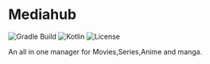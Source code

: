 # Mediahub
![Gradle Build](https://github.com/Sharkaboi/MediaHub/workflows/Gradle%20Build/badge.svg?branch=master)
![Kotlin](https://img.shields.io/badge/Kotlin-13.7.2-blue)
![License](https://img.shields.io/badge/License-MIT-orange)

An all in one manager for Movies,Series,Anime and manga.
